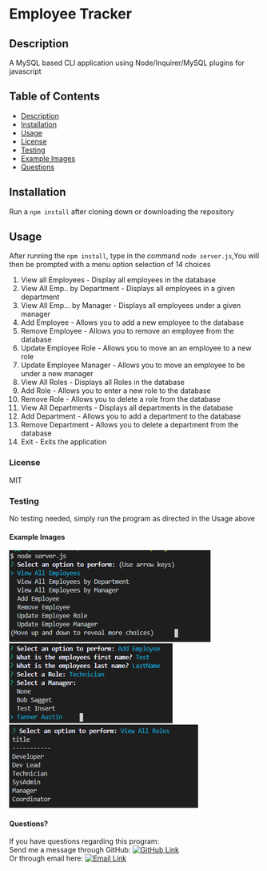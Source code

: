 # Employee Tracker
## Description
A MySQL based CLI application using Node/Inquirer/MySQL plugins for javascript
## Table of Contents
* [Description](#Description)
* [Installation](#Installation)
* [Usage](#Usage)
* [License](#License)
* [Testing](#Testing)
* [Example Images](#Examples)
* [Questions](#Questions)

## Installation
Run a `npm install` after cloning down or downloading the repository
## Usage
After running the `npm install`, type in the command `node server.js`,You will then be prompted with a menu option selection of 14 choices
1) View all Employees - Display all employees in the database
2) View All Emp.. by Department - Displays all employees in a given department
3) View All Emp... by Manager - Displays all employees under a given manager
4) Add Employee - Allows you to add a new employee to the database
5) Remove Employee - Allows you to remove an employee from the database
6) Update Employee Role - Allows you to move an an employee to a new role
7) Update Employee Manager - Allows you to move an employee to be under a new manager
8) View All Roles - Displays all Roles in the database
9) Add Role - Allows you to enter a new role to the database
10) Remove Role - Allows you to delete a role from the database
11) View All Departments - Displays all departments in the database
12) Add Department - Allows you to add a department to the database
13) Remove Department - Allows you to delete a department from the database
14) Exit - Exits the application
### License
MIT
### Testing
No testing needed, simply run the program as directed in the Usage above
#### Example Images
![Example application start](Assets/exampleStart.png)<br>
![Example adding employee](Assets/exampleAddEmp.png)<br>
![Example view of roles](Assets/exampleRoleView.png)
#### Questions?
If you have questions regarding this program:<br>
Send me a message through GitHub: [![GitHub Link](https://img.shields.io/badge/Github-GrimmeDev-lightgrey.svg)](https://github.com/GrimmeDev)<br>
Or through email here: <a href="mailto:rjgrimes@gmail.com" target="_blank">![Email Link](https://img.shields.io/badge/EMAIL-ME-informational.svg)</a>
